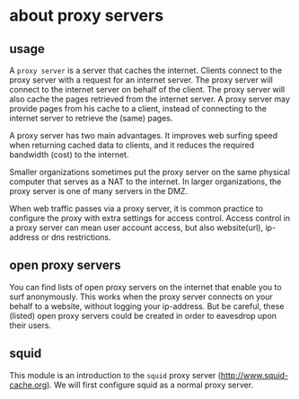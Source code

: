 # about proxy servers

## usage

A `proxy server` is a server that caches the internet.
Clients connect to the proxy server with a request for an internet
server. The proxy server will connect to the internet server on behalf
of the client. The proxy server will also cache the pages retrieved from
the internet server. A proxy server may provide pages from his cache to
a client, instead of connecting to the internet server to retrieve the
(same) pages.

A proxy server has two main advantages. It improves web surfing speed
when returning cached data to clients, and it reduces the required
bandwidth (cost) to the internet.

Smaller organizations sometimes put the proxy server on the same
physical computer that serves as a NAT to the internet. In larger
organizations, the proxy server is one of many servers in the DMZ.

When web traffic passes via a proxy server, it is common practice to
configure the proxy with extra settings for access control. Access
control in a proxy server can mean user account access, but also
website(url), ip-address or dns restrictions.

## open proxy servers

You can find lists of open proxy servers on the internet that enable you
to surf anonymously. This works when the proxy server connects on your
behalf to a website, without logging your ip-address. But be careful,
these (listed) open proxy servers could be created in order to eavesdrop
upon their users.

## squid

This module is an introduction to the `squid` proxy server
(http://www.squid-cache.org). We will first configure squid as a normal
proxy server.
